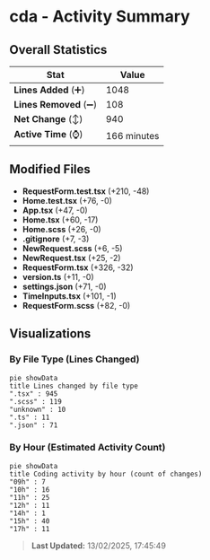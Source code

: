 # cda - Activity Summary 

## Overall Statistics

| Stat                   | Value                                                             |
| ---------------------- | ----------------------------------------------------------------- |
| **Lines Added** (➕)   | 1048                                          |
| **Lines Removed** (➖) | 108                                        |
| **Net Change** (↕)    | 940                |
| **Active Time** (⌚)   | 166 minutes |


## Modified Files
- **RequestForm.test.tsx** (+210, -48)
- **Home.test.tsx** (+76, -0)
- **App.tsx** (+47, -0)
- **Home.tsx** (+60, -17)
- **Home.scss** (+26, -0)
- **.gitignore** (+7, -3)
- **NewRequest.scss** (+6, -5)
- **NewRequest.tsx** (+25, -2)
- **RequestForm.tsx** (+326, -32)
- **version.ts** (+11, -0)
- **settings.json** (+71, -0)
- **TimeInputs.tsx** (+101, -1)
- **RequestForm.scss** (+82, -0)

## Visualizations

### By File Type (Lines Changed)

```mermaid
pie showData
title Lines changed by file type
".tsx" : 945
".scss" : 119
"unknown" : 10
".ts" : 11
".json" : 71
```

### By Hour (Estimated Activity Count)

```mermaid
pie showData
title Coding activity by hour (count of changes)
"09h" : 7
"10h" : 16
"11h" : 25
"12h" : 11
"14h" : 1
"15h" : 40
"17h" : 11
```


> **Last Updated:** 13/02/2025, 17:45:49